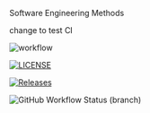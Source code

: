 Software Engineering Methods

change to test CI

![workflow](https://github.com/ellie2009/sem/actions/workflows/main.yml/badge.svg)

[![LICENSE](https://img.shields.io/github/license/ellie2009/sem.svg?style=flat-square)](https://github.com/ellie2009/sem/blob/master/LICENSE)

[![Releases](https://img.shields.io/github/release/ellie2009/sem/all.svg?style=flat-square)](https://github.com/ellie2009/sem/releases)

![GitHub Workflow Status (branch)](https://img.shields.io/github/workflow/status/ellie2009/sem/A%20workflow%20for%20my%20Hello%20World%20App/develop?style=flat-square)